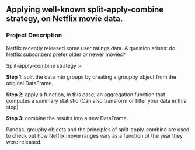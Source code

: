 ## Applying well-known split-apply-combine strategy, on Netflix movie data.

### Project Description

Netflix recently released some user ratings data. A question arises: do Netflix subscribers prefer older or newer movies?

Split-apply-combine strategy :-

**Step 1**: split the data into groups by creating a groupby object from the original DataFrame.

**Step 2**: apply a function, in this case, an aggregation function that computes a summary statistic (Can also transform or filter your data in this step)

**Step 3**: combine the results into a new DataFrame.

Pandas, groupby objects and the principles of split-apply-combine are used to check out how Netflix movie ranges vary as a function of the year they were released.

